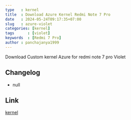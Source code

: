 ```yaml
---
type   : kernel
title  : Download Azure Kernel Redmi Note 7 Pro
date   : 2024-05-24T09:17:35+07:00
slug   : azure-violet
categories: [kernel]
tags      : [violet]
keywords  : [Redmi 7 Pro]
author : panchajanya1999
---
```


Download Custom kernel Azure for redmi note 7 pro Violet

## Changelog
- null

## Link
[kernel](https://github.com/Panchajanya1999/msm-4.14/releases/tag/Eighteenth)
